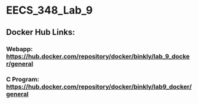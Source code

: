 # EECS_348_Lab_9
## Docker Hub Links:
### Webapp: https://hub.docker.com/repository/docker/binkly/lab_9_docker/general
### C Program: https://hub.docker.com/repository/docker/binkly/lab9_docker/general
